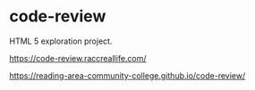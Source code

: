 # code-review
HTML 5 exploration project.

https://code-review.raccreallife.com/

https://reading-area-community-college.github.io/code-review/


